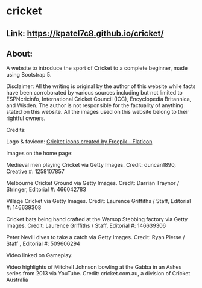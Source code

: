 # cricket

## Link: https://kpatel7c8.github.io/cricket/

## About:

A website to introduce the sport of Cricket to a complete beginner, made using Bootstrap 5.



Disclaimer:
All the writing is original by the author of this website while facts have been corroborated by various sources including but not limited to ESPNcricinfo, International Cricket Council (ICC), Encyclopedia Britannica, and Wisden. The author is not responsible for the factuality of anything stated on this website. All the images used on this website belong to their rightful owners.




Credits:

Logo & favicon:
<a href="https://www.flaticon.com/free-icons/cricket" title="cricket icons">Cricket icons created by Freepik - Flaticon</a>

Images on the home page:

Medieval men playing Cricket via Getty Images.
Credit: duncan1890, Creative #: 1258107857

Melbourne Cricket Ground via Getty Images.
Credit: Darrian Traynor / Stringer, Editorial #: 466042783

Village Cricket via Getty Images.
Credit: Laurence Griffiths / Staff, Editorial #: 146639308

Cricket bats being hand crafted at the Warsop Stebbing factory via Getty Images.
Credit: Laurence Griffiths / Staff, Editorial #: 146639306

Peter Nevill dives to take a catch via Getty Images.
Credit: Ryan Pierse / Staff , Editorial #: 509606294

Video linked on Gameplay:

Video highlights of Mitchell Johnson bowling at the Gabba in an Ashes series from 2013 via YouTube.
Credit: cricket.com.au, a division of Cricket Australia
